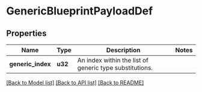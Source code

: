 # GenericBlueprintPayloadDef

## Properties

Name | Type | Description | Notes
------------ | ------------- | ------------- | -------------
**generic_index** | **u32** | An index within the list of generic type substitutions. | 

[[Back to Model list]](../README.md#documentation-for-models) [[Back to API list]](../README.md#documentation-for-api-endpoints) [[Back to README]](../README.md)



